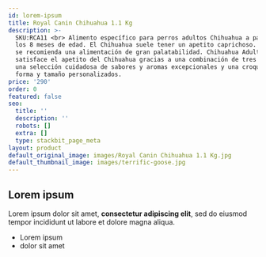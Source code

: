 ```yaml
---
id: lorem-ipsum
title: Royal Canin Chihuahua 1.1 Kg
description: >-
  SKU:RCA11 <br> Alimento específico para perros adultos Chihuahua a partir de
  los 8 meses de edad. El Chihuahua suele tener un apetito caprichoso. Por ello
  se recomienda una alimentación de gran palatabilidad. Chihuahua Adulto
  satisface el apetito del Chihuahua gracias a una combinación de tres factores:
  una selección cuidadosa de sabores y aromas excepcionales y una croqueta con
  forma y tamaño personalizados.
price: '290'
order: 0
featured: false
seo:
  title: ''
  description: ''
  robots: []
  extra: []
  type: stackbit_page_meta
layout: product
default_original_image: images/Royal Canin Chihuahua 1.1 Kg.jpg
default_thumbnail_image: images/terrific-goose.jpg
---
```

## Lorem ipsum

Lorem ipsum dolor sit amet, **consectetur adipiscing elit**, sed do eiusmod tempor incididunt ut labore et dolore magna aliqua.

- Lorem ipsum
- dolor sit amet